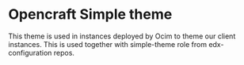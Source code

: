 # Opencraft Simple theme

This theme is used in instances deployed by Ocim to theme our client instances.
This is used together with simple-theme role from edx-configuration repos.
